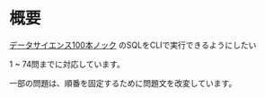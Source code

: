 # 概要

[データサイエンス100本ノック](https://github.com/The-Japan-DataScientist-Society/100knocks-preprocess)
のSQLをCLIで実行できるようにしたい

1 ~ 74問までに対応しています。  

一部の問題は、順番を固定するために問題文を改変しています。
